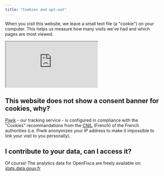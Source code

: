 ```yaml
---
title: "Cookies and opt-out"
---
```


When you visit this website, we leave a small text file (a \"cookie\") on your computer. This helps us measure how many visits we've had and which pages are most viewed.

<iframe class="optout" src="https://stats.data.gouv.fr/index.php?module=CoreAdminHome&action=optOut&language=en"></iframe>

## This website does not show a consent banner for cookies, why?

[Piwik](https://www.piwik.org) - our tracking service - is configured in compliance with the "Cookies" recommandations from the [CNIL](https://www.cnil.fr/fr/solutions-pour-la-mesure-daudience) (French) of the French authorities (i.e. Piwik anonymizes your IP address to make it impossible to link your visit to you personally).

## I contribute to your data, can I access it?

Of course! The analytics data for OpenFisca are freely available on: [stats.data.gouv.fr](https://stats.data.gouv.fr/index.php?module=CoreHome&action=index&idSite=4&period=range&date=previous30#?module=Dashboard&action=embeddedIndex&idSite=4&period=range&date=previous30&idDashboard=1)
